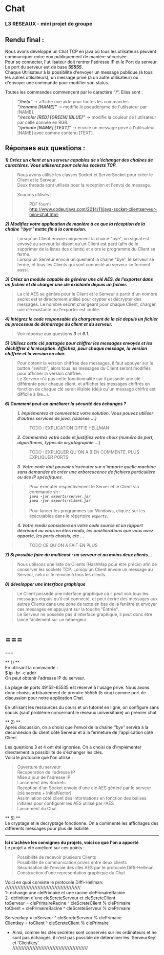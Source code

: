 # Chat
### L3 RESEAUX - mini projet de groupe

## Rendu final :

Nous avons développé un Chat TCP en java où tous les utilsateurs peuvent communiquer entre eux publiquement de manière sécurisée.<br/>
Pour se connecter, l'utilisateur doit rentrer l'adresse IP et le Port du serveur. Le port du serveur est de base ***55555***.<br/>
Chaque Utilisateur à la possibilité d'envoyer un message publique (à tous les autres utilsateurs), un message privé (à un autre utilisateur) ou d'envoyer une commande pour modifier son status.

Toutes les commandes commençent par le caractère "/". Elles sont :
> ***"/help"*** -> affiche une aide pour toutes les commandes.<br/>
> ***"/rename [NAME]"*** -> modifie le pseudonyme de l'utilsateur par [NAME].<br/>
> ***"/recolor [RED] [GREEN] [BLUE]"*** -> modifie la couleur de l'utilsateur par celle donnée en RGB.<br/>
> ***"/private [NAME] [TEXT]"*** -> envoie un message privé à l'utilisateur [NAME] avec comme contenu [TEXT].

## Réponses aux questions :

***1) Créez un client et un serveur capables de s’échanger des chaînes de caractères. Vous utiliserez pour cela les sockets TCP.***

> Nous avons utilisé les classes Socket et ServerSocket pour créer le Client et le Serveur.<br/>
Deux threads sont utilisés pour la reception et l'envoi de message.

> Sources utilisés :
>> PDF fourni <br/>
>> http://www.codeurjava.com/2014/11/java-socket-clientserveur-mini-chat.html

***2) Modifiez votre application de manière à ce que la réception de la chaîne ‘’bye’’ mette fin à la connexion.***

> Lorsqu'un Client envoie uniquement la chaine "bye", un signal est envoyé au serveur lui disant qu'un Client est parti (afin de le supprimer de la listes des clients) et alors le programme du Client se ferme.<br/>
Lorsqu'un Serveur envoie uniquement la chaine "bye", le serveur se ferme, et tous les Clients qui sont connecté au serveur se ferment aussi.

***3) Créez un module capable de générer une clé AES, de l’exporter dans un fichier et de charger une clé existante depuis un fichier.***

> La clé AES se génère pour le Client et le Serveur à partir d'un nombre secret est et directement utilisé pour crypter et décrypter des messages. Le nombre secret changeant pour chaque Client, charger une clé existante ou l'exporter est inutile.

***4) Intégrez le code responsable du chargement de la clé depuis un fichier au processus de démarrage du client et du serveur.***

> Voir réponse aux questions ***3*** et ***6.1***.

***5) Utilisez cette clé partagée pour chiffrer les messages envoyés et les déchiffrer à la réception. Affichez, pour chaque message, la version chiffrée et la version en clair.***

> Pour obtenir la version chiffrée des messages, il faut appuyer sur le button "switch", alors tous les messages du Client seront modifiés pour afficher la version chiffrée.<br/>
Le Serveur n'a pas cette fonctionnalité car il possède une clé différente pour chaque client, et afficher les messages chiffrés en fonction de chaque clé serait illisible (déjà qu'un message chiffré est difficile à lire...).

***6) Comment peut-on améliorer la sécurité des échanges ?***

> ***1. Implémentez et commentez votre solution. Vous pouvez utiliser d’autres services de java. (classes ...)***

>> TODO : EXPLICATION DIFFIE HELLMAN

> ***2. Commentez votre code et justifiez votre choix (numéro de port, algorithmes, types de cryptographie ...)***

>> TODO : EXPLIQUER QU'ON A BIEN COMMENTE, PLUS EXPLIQUER PORTS

> ***3. Votre code doit pouvoir s’exécuter sur n’importe quelle machine sans demander de créer une arborescence de fichiers particulière ou des IP spécifiques.***

>> Pour éxécuter respectivement le Server et le Client via commande sh :<br/>
***```java -jar exports/server.jar```***<br/>
***```java -jar exports/client.jar```***<br/><br/>
>> Pour lancer les programmes sur Windows, cliquez sur les éxécutables dans le répertoire ***`exports`***.

> ***4. Votre rendu consistera en votre code source et un rapport décrivant ou vous en êtes rendu, les améliorations que vous avez apporté, les ports choisis, etc ...***

>> TODO CE QU'ON A FAIT EN PLUS

***7) Si possible faire du multicast : un serveur et au moins deux clients...***

> Nous utilisons une liste de Clients (HashMap pour être précis) afin de conserver les sockets TCP. Lorsqu'un Client envoie un message au Serveur, celui ci le renvoie à tous les clients.

***8) développer une interface graphique***

> Le Client possède une interface graphique où il peut voir tous les messages depuis qu'il est connecté, et peut écrire des messages aux autres Clients dans une zone de texte en bas de la fenêtre et envoyer ces messages en appuyant sur la touche "Entrée".<br/>
> Le Serveur ne possède pas d'interface graphique, il peut donc être lancé facilement sur un hébergeur.

===
===
===




** 1) **  
En utilisant la commande :  
$ ip -br -c addr  
On peut obtenir l'adresse IP du serveur.

La plage de ports 49152-65535 est réservé à l'usage privé.
Nous avons donc choisis arbitrairement de prendre 55555 (5 cinq) comme port de discussion pour notre application Chat.

En utilisant les ressources du cours et un tutoriel en ligne, on configure sans soucis (sauf problème concernant le réseaux universitaire) un premier chat.

** 2) **  
Après discussion, on a choisi que l'envoi de la chaîne *"bye"* servira à la deconnexion du client côté Serveur et à la fermeture de l'application côté Client.


Les questions 3 et 4 ont été ignorées. On a choisi de d'implémenter directement la possibilité de s'échanger les clés.  
Voici le protocole que l'on utilise :  
> Ouverture du serveur    
> Recuperation de l'adresse IP  
> Mise a jour de l'adresse IP  
> Lancement des Sockets  
> Reception d'un Socket
> envoie d'une clé AES généré par le serveur (clé secrete + InitialVector)  
> Assimilation côté client des informations en fonction des balises initiales pour configurer les AES utilisé par l'AES  
> Lancement du Chat  

** 5) **  
Le cryptage et le decryptage fonctionne. On a commenté les affichages des différents messages pour plus de lisibilité.


--------------------------------------
**Ici s'achève les consignes du projets, voici ce que l'on a apporté**  
Le projet a été amélioré sur ces points :
> Possibilité de recevoir plusieurs Clients  
> Possibilité de communication privés entre deux clients  
> Sécurisation de l'envoie des clés AES par le protocole Diffi-Hellman  
> Construction d'une representation graphique du Chat  


Voici en quoi consiste le protocole Diffi-Hellman:  
/////////////////////////////////////////////////   
1- echange une clePrimaire et une racine clePrimaireRacine  
2- définition d'une cleScreteServeur et cleScreteClient  
toServeur = clePrimaireRacine ^ cleScreteClient  % clePrimaire  
toClient  = clePrimaireRacine ^ cleScreteServeur % clePrimaire  

Serveurkey = toServeur ^ cleScreteServeur % clePrimaire  
Clientkey = toClient ^ cleScreteClient % clePrimaire  
- Ainsi, comme les clés secrètes sont conservés sur les ordinateurs et ne sont pas échangés, il n'est pas possible de déterminer les 'ServeurKey' et 'Clientkey'.   
/////////////////////////////////////////////////   
